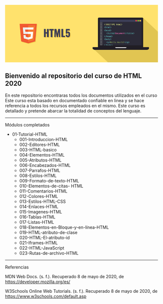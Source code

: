 
![Image](img/htmlportada.png) 



## Bienvenido al repositorio del curso de HTML 2020


En este repositorio encontraras todos los documentos utilizados en el curso  Este curso esta basado en documentado confiable en linea  y se hace referencia a todos los recursos  empleados en el mismo. Este curso es detallado y pretende abarcar  la totalidad de conceptos del lenguaje. 

---

Módulos completados 
 
- 01-Tutorial-HTML
	- 001-Introduccion-HTML
	- 002-Editores-HTML
	- 003-HTML-basico
	- 004-Elementos-HTML
	- 005-Atributos-HTML
	- 006-Encabezados-HTML
	- 007-Parrafos-HTML
	- 008-Estilos-HTML
	- 009-Formato-de-texto-HTML
	- 010-Elementos-de-citas- HTML
	- 011-Comentarios-HTML
	- 012-Colores-HTML
	- 013-Estilos-HTML-CSS
	- 014-Enlaces-HTML
	- 015-Imagenes-HTML
	- 016-Tablas-HTML
	- 017-Listas-HTML
	- 018-Elementos-en-Bloque-y-en-línea-HTML
	- 019-HTML-atributo-de-clase
	- 020-HTML-El-atributo-id
	- 021-Iframes-HTML
	- 022-HTML-JavaScript
	- 023-Rutas-de-archivo-HTML

---

Referencias 



MDN Web Docs. (s. f.). Recuperado 8 de mayo de 2020, de https://developer.mozilla.org/es/

W3Schools Online Web Tutorials. (s. f.). Recuperado 8 de mayo de 2020, de https://www.w3schools.com/default.asp